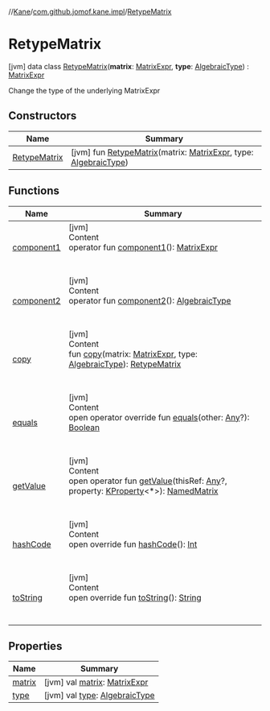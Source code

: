 //[Kane](../../index.md)/[com.github.jomof.kane.impl](../index.md)/[RetypeMatrix](index.md)



# RetypeMatrix  
 [jvm] data class [RetypeMatrix](index.md)(**matrix**: [MatrixExpr](../../com.github.jomof.kane/-matrix-expr/index.md), **type**: [AlgebraicType](../../com.github.jomof.kane.impl.types/-algebraic-type/index.md)) : [MatrixExpr](../../com.github.jomof.kane/-matrix-expr/index.md)

Change the type of the underlying MatrixExpr

   


## Constructors  
  
|  Name|  Summary| 
|---|---|
| <a name="com.github.jomof.kane.impl/RetypeMatrix/RetypeMatrix/#com.github.jomof.kane.MatrixExpr#com.github.jomof.kane.impl.types.AlgebraicType/PointingToDeclaration/"></a>[RetypeMatrix](-retype-matrix.md)| <a name="com.github.jomof.kane.impl/RetypeMatrix/RetypeMatrix/#com.github.jomof.kane.MatrixExpr#com.github.jomof.kane.impl.types.AlgebraicType/PointingToDeclaration/"></a> [jvm] fun [RetypeMatrix](-retype-matrix.md)(matrix: [MatrixExpr](../../com.github.jomof.kane/-matrix-expr/index.md), type: [AlgebraicType](../../com.github.jomof.kane.impl.types/-algebraic-type/index.md))   <br>


## Functions  
  
|  Name|  Summary| 
|---|---|
| <a name="com.github.jomof.kane.impl/RetypeMatrix/component1/#/PointingToDeclaration/"></a>[component1](component1.md)| <a name="com.github.jomof.kane.impl/RetypeMatrix/component1/#/PointingToDeclaration/"></a>[jvm]  <br>Content  <br>operator fun [component1](component1.md)(): [MatrixExpr](../../com.github.jomof.kane/-matrix-expr/index.md)  <br><br><br>
| <a name="com.github.jomof.kane.impl/RetypeMatrix/component2/#/PointingToDeclaration/"></a>[component2](component2.md)| <a name="com.github.jomof.kane.impl/RetypeMatrix/component2/#/PointingToDeclaration/"></a>[jvm]  <br>Content  <br>operator fun [component2](component2.md)(): [AlgebraicType](../../com.github.jomof.kane.impl.types/-algebraic-type/index.md)  <br><br><br>
| <a name="com.github.jomof.kane.impl/RetypeMatrix/copy/#com.github.jomof.kane.MatrixExpr#com.github.jomof.kane.impl.types.AlgebraicType/PointingToDeclaration/"></a>[copy](copy.md)| <a name="com.github.jomof.kane.impl/RetypeMatrix/copy/#com.github.jomof.kane.MatrixExpr#com.github.jomof.kane.impl.types.AlgebraicType/PointingToDeclaration/"></a>[jvm]  <br>Content  <br>fun [copy](copy.md)(matrix: [MatrixExpr](../../com.github.jomof.kane/-matrix-expr/index.md), type: [AlgebraicType](../../com.github.jomof.kane.impl.types/-algebraic-type/index.md)): [RetypeMatrix](index.md)  <br><br><br>
| <a name="kotlin/Any/equals/#kotlin.Any?/PointingToDeclaration/"></a>[equals](../../com.github.jomof.kane.impl.types/-double-algebraic-type/index.md#%5Bkotlin%2FAny%2Fequals%2F%23kotlin.Any%3F%2FPointingToDeclaration%2F%5D%2FFunctions%2F-1292969989)| <a name="kotlin/Any/equals/#kotlin.Any?/PointingToDeclaration/"></a>[jvm]  <br>Content  <br>open operator override fun [equals](../../com.github.jomof.kane.impl.types/-double-algebraic-type/index.md#%5Bkotlin%2FAny%2Fequals%2F%23kotlin.Any%3F%2FPointingToDeclaration%2F%5D%2FFunctions%2F-1292969989)(other: [Any](https://kotlinlang.org/api/latest/jvm/stdlib/kotlin/-any/index.html)?): [Boolean](https://kotlinlang.org/api/latest/jvm/stdlib/kotlin/-boolean/index.html)  <br><br><br>
| <a name="com.github.jomof.kane/MatrixExpr/getValue/#kotlin.Any?#kotlin.reflect.KProperty[*]/PointingToDeclaration/"></a>[getValue](../../com.github.jomof.kane/-matrix-expr/get-value.md)| <a name="com.github.jomof.kane/MatrixExpr/getValue/#kotlin.Any?#kotlin.reflect.KProperty[*]/PointingToDeclaration/"></a>[jvm]  <br>Content  <br>open operator fun [getValue](../../com.github.jomof.kane/-matrix-expr/get-value.md)(thisRef: [Any](https://kotlinlang.org/api/latest/jvm/stdlib/kotlin/-any/index.html)?, property: [KProperty](https://kotlinlang.org/api/latest/jvm/stdlib/kotlin.reflect/-k-property/index.html)<*>): [NamedMatrix](../-named-matrix/index.md)  <br><br><br>
| <a name="kotlin/Any/hashCode/#/PointingToDeclaration/"></a>[hashCode](../../com.github.jomof.kane.impl.types/-double-algebraic-type/index.md#%5Bkotlin%2FAny%2FhashCode%2F%23%2FPointingToDeclaration%2F%5D%2FFunctions%2F-1292969989)| <a name="kotlin/Any/hashCode/#/PointingToDeclaration/"></a>[jvm]  <br>Content  <br>open override fun [hashCode](../../com.github.jomof.kane.impl.types/-double-algebraic-type/index.md#%5Bkotlin%2FAny%2FhashCode%2F%23%2FPointingToDeclaration%2F%5D%2FFunctions%2F-1292969989)(): [Int](https://kotlinlang.org/api/latest/jvm/stdlib/kotlin/-int/index.html)  <br><br><br>
| <a name="com.github.jomof.kane.impl/RetypeMatrix/toString/#/PointingToDeclaration/"></a>[toString](to-string.md)| <a name="com.github.jomof.kane.impl/RetypeMatrix/toString/#/PointingToDeclaration/"></a>[jvm]  <br>Content  <br>open override fun [toString](to-string.md)(): [String](https://kotlinlang.org/api/latest/jvm/stdlib/kotlin/-string/index.html)  <br><br><br>


## Properties  
  
|  Name|  Summary| 
|---|---|
| <a name="com.github.jomof.kane.impl/RetypeMatrix/matrix/#/PointingToDeclaration/"></a>[matrix](matrix.md)| <a name="com.github.jomof.kane.impl/RetypeMatrix/matrix/#/PointingToDeclaration/"></a> [jvm] val [matrix](matrix.md): [MatrixExpr](../../com.github.jomof.kane/-matrix-expr/index.md)   <br>
| <a name="com.github.jomof.kane.impl/RetypeMatrix/type/#/PointingToDeclaration/"></a>[type](type.md)| <a name="com.github.jomof.kane.impl/RetypeMatrix/type/#/PointingToDeclaration/"></a> [jvm] val [type](type.md): [AlgebraicType](../../com.github.jomof.kane.impl.types/-algebraic-type/index.md)   <br>

